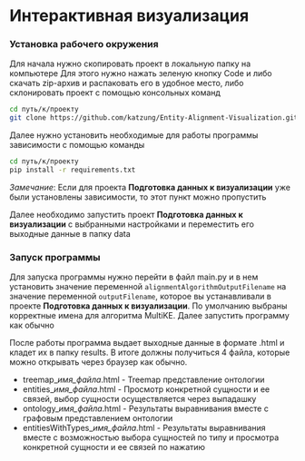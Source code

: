 # Интерактивная визуализация

### Установка рабочего окружения

Для начала нужно скопировать проект в локальную папку на компьютере
Для этого нужно нажать зеленую кнопку Code и либо скачать zip-архив и распаковать его в удобное место, либо склонировать проект с помощью консольных команд
```bash
cd путь/к/проекту
git clone https://github.com/katzung/Entity-Alignment-Visualization.git`
```

Далее нужно установить необходимые для работы программы зависимости с помощью команды
```bash
cd путь/к/проекту
pip install -r requirements.txt
```
*Замечание*: Если для проекта **Подготовка данных к визуализации** уже были установлены зависимости, то этот пункт можно пропустить

Далее необходимо запустить проект **Подготовка данных к визуализации** с выбранными настройками и переместить его выходные данные в папку data

### Запуск программы

Для запуска программы нужно перейти в файл main.py и в нем установить значение переменной `alignmentAlgorithmOutputFilename` на значение переменной `outputFilename`, которое вы устанавливали в проекте **Подготовка данных к визуализации**. По умолчанию выбраны корректные имена для алгоритма MultiKE. Далее запустить программу как обычно

После работы программа выдает выходные данные в формате .html и кладет их в папку results. В итоге должны получиться 4 файла, которые можно открывать через браузер как обычно.

- treemap_*имя_файла*.html - Treemap представление онтологии
- entities_*имя_файла*.html - Просмотр конкретной сущности и ее связей, выбор сущности осуществляется через выпадашку
- ontology_*имя_файла*.html - Результаты выравнивания вместе с графовым представлением онтологии
- entitiesWithTypes_*имя_файла*.html - Результаты выравнивания вместе с возможностью выбора сущностей по типу и просмотра конкретной сущности и ее связей по нажатию